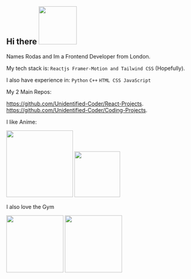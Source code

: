 ## Hi there <img src="https://github.com/user-attachments/assets/20275d80-5eda-4e92-abb2-63ffae1c268e" width="100"/>

Names Rodas and Im a Frontend Developer from London.

My tech stack is: `Reactjs Framer-Motion and Tailwind CSS` (Hopefully).

I also have experience in:
`Python` 
`C++`
`HTML CSS JavaScript`

My 2 Main Repos:

https://github.com/Unidentified-Coder/React-Projects.
https://github.com/Unidentified-Coder/Coding-Projects.

I like Anime:

<img src = "https://github.com/user-attachments/assets/7a9a6c3e-4343-4235-998b-2d1bb27dcb59" width="175"/>
<img src = "https://github.com/user-attachments/assets/b10b681d-5346-4d1f-b01c-178ef7a89d90" width="120"/>

I also love the Gym

<img src = "https://github.com/user-attachments/assets/0a440d6a-6f71-4abe-8351-9509e2a74aad" width ="150"/>
<img src = "https://github.com/user-attachments/assets/39838e16-0bc8-4f6a-ad0b-b03329ff7ad4" width ="150"/>



